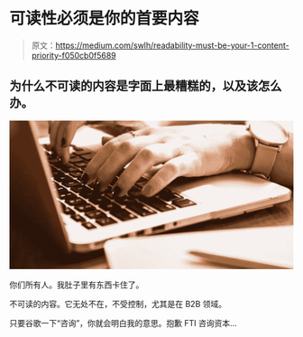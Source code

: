 # 可读性必须是你的首要内容

> 原文：<https://medium.com/swlh/readability-must-be-your-1-content-priority-f050cb0f5689>

## 为什么不可读的内容是字面上最糟糕的，以及该怎么办。

![](img/9798b16c4d3f5f6f07501efaafd745b5.png)

你们所有人。我肚子里有东西卡住了。

不可读的内容。它无处不在，不受控制，尤其是在 B2B 领域。

只要谷歌一下“咨询”，你就会明白我的意思。抱歉 FTI 咨询资本…
